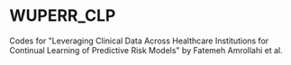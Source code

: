 # WUPERR_CLP
Codes for "Leveraging Clinical Data Across Healthcare Institutions for  Continual Learning of Predictive Risk Models" by Fatemeh Amrollahi et al.
